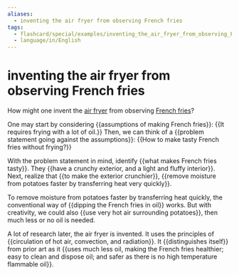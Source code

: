 ```yaml
---
aliases:
  - inventing the air fryer from observing French fries
tags:
  - flashcard/special/examples/inventing_the_air_fryer_from_observing_French_fries
  - language/in/English
---
```


# inventing the air fryer from observing French fries

How might one invent the [air fryer](../../general/air%20fryer.md) from observing [French fries](../../general/French%20fries.md)?

One may start by considering {{assumptions of making French fries}}: {{It requires frying with a lot of oil.}} Then, we can think of a {{problem statement going against the assumptions}}: {{How to make tasty French fries without frying?}} <!--SR:!2024-10-04,115,290!2024-11-14,151,310!2024-09-21,106,290!2024-12-14,172,310-->

With the problem statement in mind, identify {{what makes French fries tasty}}. They {{have a crunchy exterior, and a light and fluffy interior}}. Next, realize that {{to make the exterior crunchier}}, {{remove moisture from potatoes faster by transferring heat very quickly}}. <!--SR:!2024-09-19,105,290!2024-09-11,91,270!2024-10-03,116,290!2024-08-30,90,290-->

To remove moisture from potatoes faster by transferring heat quickly, the conventional way of {{dipping the French fries in oil}} works. But with creativity, we could also {{use very hot air surrounding potatoes}}, then much less or no oil is needed. <!--SR:!2024-09-08,99,290!2024-10-18,127,290-->

A lot of research later, the air fryer is invented. It uses the principles of {{circulation of hot air, convection, and radiation}}. It {{distinguishes itself}} from prior art as it {{uses much less oil, making the French fries healthier; easy to clean and dispose oil; and safer as there is no high temperature flammable oil}}. <!--SR:!2024-10-16,104,250!2024-10-19,127,290!2024-08-25,77,270-->
